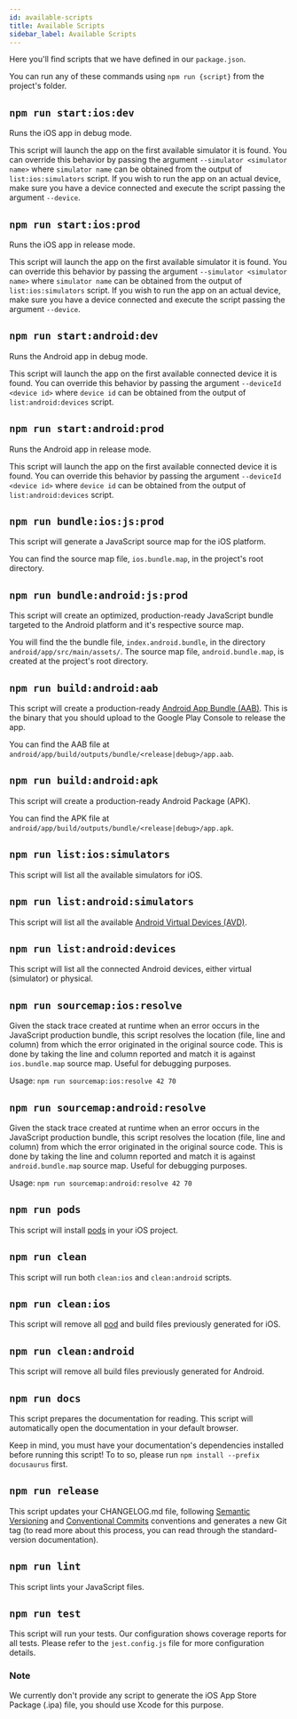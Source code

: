 ```yaml
---
id: available-scripts
title: Available Scripts
sidebar_label: Available Scripts
---
```


Here you'll find scripts that we have defined in our `package.json`.

You can run any of these commands using `npm run {script}` from the project's folder.

## `npm run start:ios:dev`

Runs the iOS app in debug mode.

This script will launch the app on the first available simulator it is found. You can override this behavior by passing the argument `--simulator <simulator name>` where `simulator name` can be obtained from the output of `list:ios:simulators` script. If you wish to run the app on an actual device, make sure you have a device connected and execute the script passing the argument `--device`.

## `npm run start:ios:prod`

Runs the iOS app in release mode.

This script will launch the app on the first available simulator it is found. You can override this behavior by passing the argument `--simulator <simulator name>` where `simulator name` can be obtained from the output of `list:ios:simulators` script. If you wish to run the app on an actual device, make sure you have a device connected and execute the script passing the argument `--device`.

## `npm run start:android:dev`

Runs the Android app in debug mode.

This script will launch the app on the first available connected device it is found. You can override this behavior by passing the argument `--deviceId <device id>` where `device id` can be obtained from the output of `list:android:devices` script.

## `npm run start:android:prod`

Runs the Android app in release mode.

This script will launch the app on the first available connected device it is found. You can override this behavior by passing the argument `--deviceId <device id>` where `device id` can be obtained from the output of `list:android:devices` script.

## `npm run bundle:ios:js:prod`

This script will generate a JavaScript source map for the iOS platform.

You can find the source map file, `ios.bundle.map`, in the project's root directory.

## `npm run bundle:android:js:prod`

This script will create an optimized, production-ready JavaScript bundle targeted to the Android platform and it's respective source map.

You will find the the bundle file, `index.android.bundle`, in the directory `android/app/src/main/assets/`. The source map file, `android.bundle.map`, is created at the project's root directory.

## `npm run build:android:aab`

This script will create a production-ready [Android App Bundle (AAB)](https://developer.android.com/platform/technology/app-bundle). This is the binary that you should upload to the Google Play Console to release the app.

You can find the AAB file at `android/app/build/outputs/bundle/<release|debug>/app.aab`.

## `npm run build:android:apk`

This script will create a production-ready Android Package (APK).

You can find the APK file at `android/app/build/outputs/bundle/<release|debug>/app.apk`.

## `npm run list:ios:simulators`

This script will list all the available simulators for iOS.

## `npm run list:android:simulators`

This script will list all the available [Android Virtual Devices (AVD)](https://developer.android.com/studio/run/managing-avds).

## `npm run list:android:devices`

This script will list all the connected Android devices, either virtual (simulator) or physical.

## `npm run sourcemap:ios:resolve`

Given the stack trace created at runtime when an error occurs in the JavaScript production bundle, this script resolves the location (file, line and column) from which the error originated in the original source code. This is done by taking the line and column reported and match it is against `ios.bundle.map` source map. Useful for debugging purposes.

Usage: `npm run sourcemap:ios:resolve 42 70`

## `npm run sourcemap:android:resolve`

Given the stack trace created at runtime when an error occurs in the JavaScript production bundle, this script resolves the location (file, line and column) from which the error originated in the original source code. This is done by taking the line and column reported and match it is against `android.bundle.map` source map. Useful for debugging purposes.

Usage: `npm run sourcemap:android:resolve 42 70`

## `npm run pods`

This script will install [pods](https://cocoapods.org/) in your iOS project.

## `npm run clean`

This script will run both `clean:ios` and `clean:android` scripts.

## `npm run clean:ios`

This script will remove all [pod](https://cocoapods.org/) and build files previously generated for iOS.

## `npm run clean:android`

This script will remove all build files previously generated for Android.

## `npm run docs`

This script prepares the documentation for reading.
This script will automatically open the documentation in your default browser.

Keep in mind, you must have your documentation's dependencies installed before running this script!
To to so, please run `npm install --prefix docusaurus` first.

## `npm run release`

This script updates your CHANGELOG.md file, following [Semantic Versioning](https://semver.org/) and [Conventional Commits](conventionalcommits.org) conventions and generates a new Git tag (to read more about this process, you can read through the standard-version documentation).

## `npm run lint`

This script lints your JavaScript files.

## `npm run test`

This script will run your tests. Our configuration shows coverage reports for all tests. Please refer to the `jest.config.js` file for more configuration details.

### Note

We currently don't provide any script to generate the iOS App Store Package (.ipa) file, you should use Xcode for this purpose.
